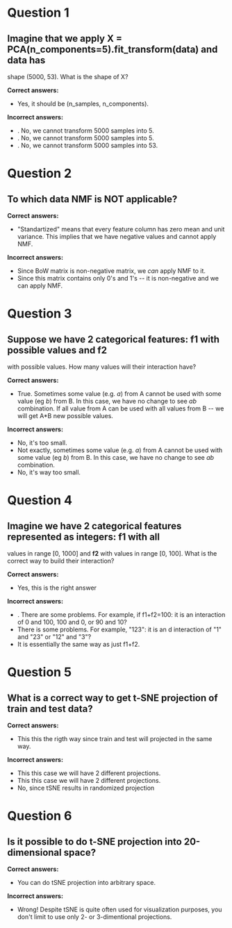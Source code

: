 # Question 1

## Imagine that we apply X = PCA(n_components=5).fit_transform(data) and data has
shape (5000, 53). What is the shape of X?

**Correct answers:**

*  Yes, it should be (n_samples, n_components).

**Incorrect answers:**

* . No, we cannot transform 5000 samples into 5.
* . No, we cannot transform 5000 samples into 5.
* . No, we cannot transform 5000 samples into 53.

# 



# Question 2

## To which data NMF is NOT applicable?

**Correct answers:**

* "Standartized" means that every feature column has zero mean and unit variance.
This implies that we have negative values and cannot apply NMF.

**Incorrect answers:**

* Since BoW matrix is non-negative matrix, we *can* apply NMF to it.
* Since this matrix contains only 0's and 1's -- it is non-negative and we can
apply NMF.





# Question 3

## Suppose we have 2 categorical features:  **f1** with  possible values and **f2**
with  possible values. How many values will their interaction have?

**Correct answers:**

* True. Sometimes some value (e.g. *a*) from A cannot be used with some value (eg
*b*) from B. In this case, we have no change to see *ab* combination. If all
value from A can be used with all values from B -- we will get A*B new possible
values.

**Incorrect answers:**

* No, it's too small.
* Not exactly, sometimes some value (e.g. *a*) from A cannot be used with some
value (eg *b*) from B. In this case, we have no change to see *ab* combination.
* No, it's way too small.

# 



# Question 4

## Imagine we have 2 categorical features represented as integers:  **f1** with all
values in range [0, 1000] and **f2** with values in range [0, 100]. What is the
correct way to build their interaction?

**Correct answers:**

* Yes, this is the right answer

**Incorrect answers:**

* . There are some problems. For example, if f1+f2=100: it is an interaction of 0
and 100, 100 and 0, or 90 and 10?
* There is some problems. For example, "123": it is an d interaction of "1" and
"23" or "12" and "3"?
* It is essentially the same way as just f1+f2.

# 



# Question 5

## What is a correct way to get t-SNE projection of train and test data?

**Correct answers:**

* This this the rigth way since train and test will projected in the same way.

**Incorrect answers:**

* This this case we will have 2 different projections.
* This this case we will have 2 different projections.
* No, since tSNE results in randomized projection

# 



# Question 6

## Is it possible to do t-SNE projection into 20-dimensional space?

**Correct answers:**

* You can do tSNE projection into arbitrary space.

**Incorrect answers:**

* Wrong! Despite tSNE is quite often used for visualization purposes, you don't
limit to use only 2- or 3-dimentional projections.
